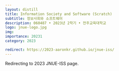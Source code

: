 ```yaml
---
layout: distill
title: Information Society and Software (Scratch)
subtitle: 정보사회와 소프트웨어
description: 060487 • 2023년 2학기 • 전주교육대학교
logo: jnue-logo.jpg
img:
importance: 20231
category: 2023

redirect: https://2023-aaronkr.github.io/jnue-iss/
---
```


Redirecting to 2023 JNUE-ISS page.
